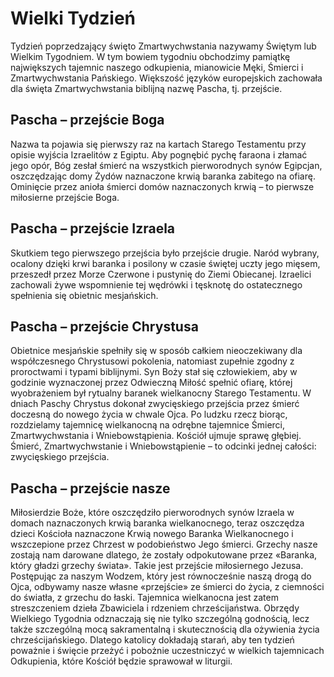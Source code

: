 # Wielki Tydzień

Tydzień poprzedzający święto Zmartwychwstania nazywamy Świętym lub Wielkim Tygodniem. W tym bowiem tygodniu obchodzimy 
pamiątkę największych tajemnic naszego odkupienia, mianowicie Męki, Śmierci i Zmartwychwstania Pańskiego.
Większość języków europejskich zachowała dla święta Zmartwychwstania biblijną nazwę Pascha, tj. przejście. 

## Pascha – przejście Boga

Nazwa ta pojawia się pierwszy raz na kartach Starego Testamentu przy opisie wyjścia Izraelitów z Egiptu. Aby pognębić 
pychę faraona i złamać jego opór, Bóg zesłał śmierć na wszystkich pierworodnych synów Egipcjan, oszczędzając domy Żydów 
naznaczone krwią baranka zabitego na ofiarę. Ominięcie przez anioła śmierci domów naznaczonych krwią – to pierwsze 
miłosierne przejście Boga.

## Pascha – przejście Izraela

Skutkiem tego pierwszego przejścia było przejście drugie. Naród wybrany, ocalony dzięki krwi baranka i posilony w czasie 
świętej uczty jego mięsem, przeszedł przez Morze Czerwone i pustynię do Ziemi Obiecanej. Izraelici zachowali żywe 
wspomnienie tej wędrówki i tęsknotę do ostatecznego spełnienia się obietnic mesjańskich. 

## Pascha – przejście Chrystusa

Obietnice mesjańskie spełniły się w sposób całkiem nieoczekiwany dla współczesnego Chrystusowi pokolenia, natomiast 
zupełnie zgodny z proroctwami i typami biblijnymi. Syn Boży stał się człowiekiem, aby w godzinie wyznaczonej przez 
Odwieczną Miłość spełnić ofiarę, której wyobrażeniem był rytualny baranek wielkanocny Starego Testamentu. W dniach 
Paschy Chrystus dokonał zwycięskiego przejścia przez śmierć doczesną do nowego życia w chwale Ojca. 
Po ludzku rzecz biorąc, rozdzielamy tajemnicę wielkanocną na odrębne tajemnice Śmierci, Zmartwychwstania i 
Wniebowstąpienia. Kościół ujmuje sprawę głębiej. Śmierć, Zmartwychwstanie i Wniebowstąpienie – to odcinki jednej 
całości: zwycięskiego przejścia.

## Pascha – przejście nasze

Miłosierdzie Boże, które oszczędziło pierworodnych synów Izraela w domach naznaczonych krwią baranka wielkanocnego, 
teraz oszczędza dzieci Kościoła naznaczone Krwią nowego Baranka Wielkanocnego i wszczepione przez Chrzest w podobieństwo 
Jego śmierci. Grzechy nasze zostają nam darowane dlatego, że zostały odpokutowane przez «Baranka, który gładzi grzechy 
świata». Takie jest przejście miłosiernego Jezusa.
Postępując za naszym Wodzem, który jest równocześnie naszą drogą do Ojca, odbywamy nasze własne «przejście» ze śmierci 
do życia, z ciemności do światła, z grzechu do łaski.
Tajemnica wielkanocna jest zatem streszczeniem dzieła Zbawiciela i rdzeniem chrześcijaństwa.
Obrzędy Wielkiego Tygodnia odznaczają się nie tylko szczególną godnością, lecz także szczególną mocą sakramentalną i 
skutecznością dla ożywienia życia chrześcijańskiego.
Dlatego katolicy dokładają starań, aby ten tydzień poważnie i święcie przeżyć i pobożnie uczestniczyć w wielkich 
tajemnicach Odkupienia, które Kościół będzie sprawował w liturgii.